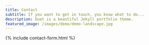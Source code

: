```yaml
---
title: Contact
subtitle: If you want to get in touch, you know what to do...
description: Duet is a beautiful Jekyll portfolio theme.
featured_image: /images/demo/demo-landscape.jpg
---
```


{% include contact-form.html %}